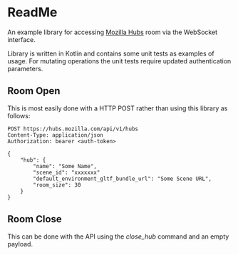 # ReadMe

An example library for accessing [Mozilla Hubs](https://github.com/mozilla/hubs) room via the WebSocket interface.

Library is written in Kotlin and contains some unit tests as examples of usage. For mutating operations the unit tests require updated authentication parameters.

## Room Open

This is most easily done with a HTTP POST rather than using this library as follows:

```
POST https://hubs.mozilla.com/api/v1/hubs
Content-Type: application/json
Authorization: bearer <auth-token>

{
    "hub": {
        "name": "Some Name",
        "scene_id": "xxxxxxx"
        "default_environment_gltf_bundle_url": "Some Scene URL",
        "room_size": 30
    }
}
```

## Room Close

This can be done with the API using the _close_hub_ command and an empty payload.
